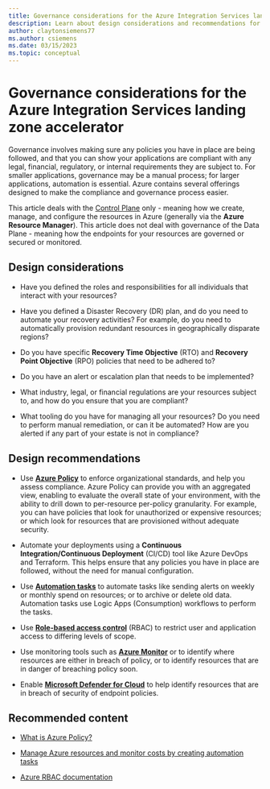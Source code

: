 ```yaml
---
title: Governance considerations for the Azure Integration Services landing zone accelerator
description: Learn about design considerations and recommendations for governance in the Azure Integration Services landing zone accelerator.
author: claytonsiemens77
ms.author: csiemens
ms.date: 03/15/2023
ms.topic: conceptual
---
```

# Governance considerations for the Azure Integration Services landing zone accelerator

Governance involves making sure any policies you have in place are being followed, and that you can show your applications are compliant with any legal, financial, regulatory, or internal requirements they are subject to. For smaller applications, governance may be a manual process; for larger applications, automation is essential. Azure contains several offerings designed to make the compliance and governance process easier.

This article deals with the [Control Plane](/azure/azure-resource-manager/management/control-plane-and-data-plane) only - meaning how we create, manage, and configure the resources in Azure (generally via the **Azure Resource Manager**). This article does not deal with governance of the Data Plane - meaning how the endpoints for your
resources are governed or secured or monitored.

## Design considerations

- Have you defined the roles and responsibilities for all individuals that interact with your resources?

- Have you defined a Disaster Recovery (DR) plan, and do you need to automate your recovery activities? For example, do you need to automatically provision redundant resources in geographically disparate regions?

- Do you have specific **Recovery Time Objective** (RTO) and **Recovery Point Objective** (RPO) policies that need to be adhered to?

- Do you have an alert or escalation plan that needs to be implemented?

- What industry, legal, or financial regulations are your resources subject to, and how do you ensure that you are compliant?

- What tooling do you have for managing all your resources? Do you need to perform manual remediation, or can it be automated? How are you alerted if any part of your estate is not in compliance?

## Design recommendations

- Use **[Azure Policy](/azure/governance/policy/overview)** to enforce organizational standards, and help you assess compliance. Azure Policy can provide you with an aggregated view, enabling to evaluate the overall state of your environment, with the ability to drill down to per-resource per-policy granularity. For example, you
  can have policies that look for unauthorized or expensive resources; or which look for resources that are provisioned without adequate  security.

- Automate your deployments using a **Continuous Integration/Continuous Deployment** (CI/CD) tool like Azure DevOps and Terraform. This helps ensure that any policies you have in place are followed, without the need for manual configuration.

- Use **[Automation tasks](/azure/logic-apps/create-automation-tasks-azure-resources)** to automate tasks like sending alerts on weekly or monthly spend on resources; or to archive or delete old data. Automation tasks use Logic Apps (Consumption) workflows to perform the tasks.

- Use **[Role-based access control](/azure/role-based-access-control/overview)** (RBAC) to restrict user and application access to differing levels of scope.

- Use monitoring tools such as **[Azure Monitor](/azure/azure-monitor/overview)** or to identify where resources are either in breach of policy, or to identify resources that are in danger of breaching policy soon.

- Enable **[Microsoft Defender for Cloud](/azure/defender-for-cloud/defender-for-cloud-introduction)** to help identify resources that are in breach of security of endpoint
  policies.

## Recommended content

- [What is Azure Policy?](/azure/governance/policy/overview)

- [Manage Azure resources and monitor costs by creating automation tasks](/azure/logic-apps/create-automation-tasks-azure-resources)

- [Azure RBAC documentation](/azure/role-based-access-control/)
